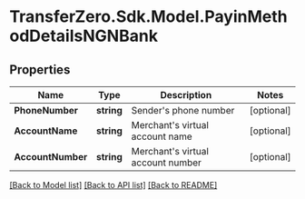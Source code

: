 
# TransferZero.Sdk.Model.PayinMethodDetailsNGNBank

## Properties

Name | Type | Description | Notes
------------ | ------------- | ------------- | -------------
**PhoneNumber** | **string** | Sender&#39;s phone number | [optional] 
**AccountName** | **string** | Merchant&#39;s virtual account name | [optional] 
**AccountNumber** | **string** | Merchant&#39;s virtual account number | [optional] 

[[Back to Model list]](../README.md#documentation-for-models)
[[Back to API list]](../README.md#documentation-for-api-endpoints)
[[Back to README]](../README.md)

